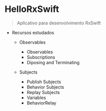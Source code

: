 # HelloRxSwift
> Aplicativo para desenvolvimento RxSwift

* Recursos estudados
    * Observables
        * Observables
        * Subscriptions
        * Diposing and Terminating

    * Subjects
        * Publish Subjects
        * Behavior Subjects
        * Replay Subjects
        * Variables
        * BehaviorRelay
